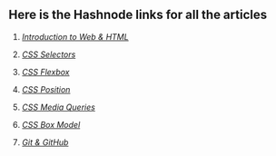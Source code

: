 ## Here is the Hashnode links for all the articles

1. *[Introduction to Web & HTML](https://sayantan23.hashnode.dev/introduction-web-development-and-html)*

2. *[CSS Selectors](https://sayantan23.hashnode.dev/lets-discuss-about-css-selectors)*

3. *[CSS Flexbox](https://sayantan23.hashnode.dev/css-flexbox)*

4. *[CSS Position](https://sayantan23.hashnode.dev/css-position)*

5. *[CSS Media Queries](https://sayantan23.hashnode.dev/css-media-queries)*

6. *[CSS Box Model](https://sayantan23.hashnode.dev/css-box-model)*

7. *[Git & GitHub](https://sayantan23.hashnode.dev/git-and-github)*